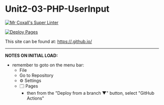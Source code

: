# Unit2-03-PHP-UserInput

[![Mr Coxall's Super Linter](https://github.com/ICD2O-Digtital-Tech-Invitations/Unit2-03-PHP-UserInput/workflows/Mr%20Coxall's%20Super%20Linter/badge.svg)](https://github.com/ICD2O-Digtital-Tech-Invitations/Unit2-03-PHP-UserInput/actions)

[![Deploy Pages](https://github.com/ICD2O-Digtital-Tech-Invitations/Unit2-03-PHP-UserInput/workflows/Deploy%20Pages/badge.svg)](https://github.com/ICD2O-Digtital-Tech-Invitations/Unit2-03-PHP-UserInput/actions)

This site can be found at: [https://<OWNER>.github.io/<REPOSITORY>](https://<OWNER>.github.io/<REPOSITORY>)

---

**NOTES ON INITIAL LOAD:**
- remember to goto on the menu bar:
  - File
  - Go to Repository
  - ⚙ Settings
  - 🗔 Pages
    - then from the "Deploy from a branch ▼" button, select "GitHub Actions"

